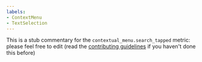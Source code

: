```yaml
---
labels:
- ContextMenu
- TextSelection
---
```

This is a stub commentary for the `contextual_menu.search_tapped` metric: please feel free to edit (read the
[contributing guidelines](https://github.com/mozilla/glean-annotations/blob/main/CONTRIBUTING.md)
if you haven't done this before)
